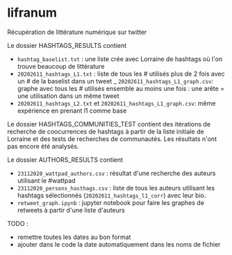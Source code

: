 # lifranum

Récupération de littérature numérique sur twitter


Le dossier HASHTAGS_RESULTS contient 
- `hashtag_baselist.txt` : une liste crée avec Lorraine de hashtags où l'on trouve beaucoup de littérature
- `20202611_hashtags_L1.txt` : liste de tous les # utilisés plus de 2 fois avec un # de la baselist dans un tweet
_ `20202611_hashtags_L1_graph.csv`: graphe avec tous les # utilisés ensemble au moins une fois : une arête = une utilisation dans un même tweet
- `20202611_hashtags_L2.txt` et `20202611_hashtags_L1_graph.csv`: même expérience en prenant l1 comme base


Le dossier HASHTAGS_COMMUNITIES_TEST contient des itérations de recherche de coocurrences de hashtags à partir de la liste initiale de Lorraine et des tests de recherches de communautés. Les résultats n'ont pas encore été analysés. 

Le dossier AUTHORS_RESULTS contient 
- `23112020_wattpad_authors.csv` : résultat d'une recherche des auteurs utilisant le #wattpad 
- `23112020_persons_hasthags.csv` : liste de tous les auteurs utilisant les hashtags sélectionnés (`20202611_hashtags_l1_corr`) avec leur bio.  
- `retweet_graph.ipynb` : jupyter notebook pour faire les graphes de retweets à partir d'une liste d'auteurs

TODO : 
- remettre toutes les dates au bon format
- ajouter dans le code la date automatiquement dans les noms de fichier
